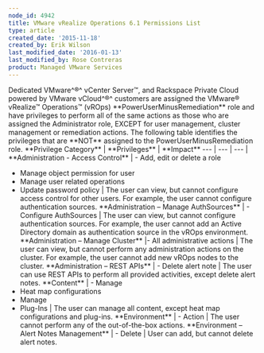 ```yaml
---
node_id: 4942
title: VMware vRealize Operations 6.1 Permissions List
type: article
created_date: '2015-11-18'
created_by: Erik Wilson
last_modified_date: '2016-01-13'
last_modified_by: Rose Contreras
product: Managed VMware Services
---
```


Dedicated VMware^&reg;^ vCenter Server&trade;, and Rackspace Private Cloud powered
by VMware vCloud^&reg;^ customers are assigned the VMware&reg; vRealize&trade;
Operations&trade; (vROps) \*\*PowerUserMinusRemediation\*\* role and have
privileges to perform all of the same actions as those who are assigned
the Administrator role, EXCEPT for user management, cluster management
or remediation actions. The following table identifies the privileges
that are \*\*NOT\*\* assigned to the PowerUserMinusRemediation role.
\*\*Privilege Category\*\* | \*\*Privileges\*\* | \*\*Impact\*\* --- |
--- | --- | \*\*Administration - Access Control\*\* | - Add, edit or
delete a role
- Manage object permission for user
- Manage user related operations
- Update password policy | The user can view, but cannot configure
access control for other users.
For example, the user cannot configure authentication sources.
\*\*Administration &ndash; Manage AuthSources\*\* | - Configure AuthSources |
The user can view, but cannot configure authentication sources.
For example, the user cannot add an Active Directory domain as
authentication source in the vROps environment. \*\*Administration &ndash;
Manage Cluster\*\* |- All administrative actions | The user can view,
but cannot perform any administration actions on the cluster.
For example, the user cannot add new vROps nodes to the cluster.
\*\*Administration &ndash; REST APIs\*\* | - Delete alert note | The user can
use REST APIs to perform all provided activities, except delete alert
notes. \*\*Content\*\* | - Manage
- Heat map configurations
- Manage
- Plug-Ins | The user can manage all content, except heat map
configurations and plug-ins. \*\*Environment\*\* | - Action | The user
cannot perform any of the out-of-the-box actions. \*\*Environment &ndash;
Alert Notes Management\*\* | - Delete | User can add, but cannot delete
alert notes.

